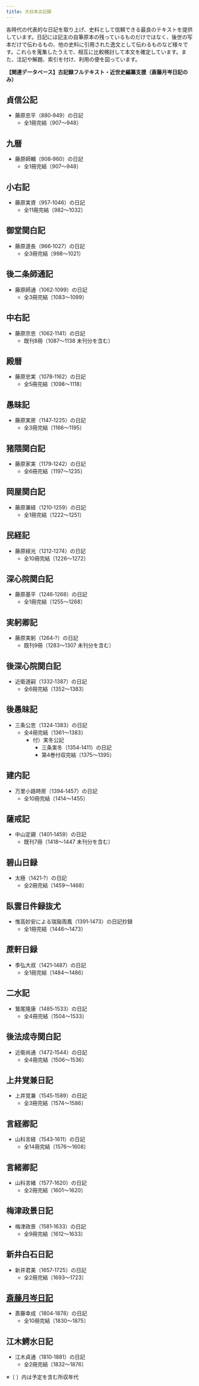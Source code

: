 ```yaml
---
title: 大日本古記録
---
```


各時代の代表的な日記を取り上げ、史料として信頼できる最良のテキストを提供しています。日記には記主の自筆原本の残っているものだけではなく、後世の写本だけで伝わるもの、他の史料に引用された逸文として伝わるものなど様々です。これらを蒐集したうえで、相互に比較検討して本文を確定しています。また、注記や解題、索引を付け、利用の便を図っています。

<b
          >【関連データベース】古記録フルテキスト・近世史編纂支援（斎藤月岑日記のみ）</b
        >

<h2 class="h03">貞信公記</h2>

* 藤原忠平（880‐949）の日記
  * 全1冊完結〔907～948〕

<h2 class="h03">九暦</h2>

* 藤原師輔（908‐960）の日記
  * 全1冊完結〔907～948〕

<h2 class="h03">小右記 </h2>

* 藤原実資（957‐1046）の日記
  * 全11冊完結〔982～1032〕

<h2 class="h03">御堂関白記</h2>

* 藤原道長（966‐1027）の日記 
  * 全3冊完結〔998～1021〕

<h2 class="h03">後二条師通記</h2>

* 藤原師通（1062‐1099）の日記
  * 全3冊完結〔1083～1099〕 

<h2 class="h03">中右記 </h2>

* 藤原宗忠（1062‐1141）の日記
  * 既刊8冊〔1087～1138 未刊分を含む〕

<h2 class="h03">殿暦 </h2>

* 藤原忠実（1078‐1162）の日記
  * 全5冊完結〔1098～1118〕

<h2 class="h03">愚昧記 </h2>

* 藤原実房（1147‐1225）の日記
  * 全3冊完結〔1166～1195〕

<h2 class="h03">猪隈関白記</h2>

* 藤原家実（1179‐1242）の日記
  * 全6冊完結〔1197～1235〕 


<h2 class="h03">岡屋関白記</h2>

* 藤原兼経（1210‐1259）の日記
  * 全1冊完結〔1222～1251〕

<h2 class="h03">民経記 </h2>

* 藤原経光（1212‐1274）の日記
  * 全10冊完結〔1226～1272〕

<h2 class="h03">深心院関白記  </h2>

* 藤原基平（1246‐1268）の日記
  * 全1冊完結〔1255～1268〕

<h2 class="h03">実躬卿記   </h2>

* 藤原実躬（1264‐?）の日記
  * 既刊9冊〔1283～1307 未刊分を含む〕

<h2 class="h03">後深心院関白記  </h2>

* 近衛道嗣（1332‐1387）の日記
  * 全6冊完結〔1352～1383〕

<h2 class="h03">後愚昧記  </h2>

* 三条公忠（1324‐1383）の日記 
  * 全4冊完結〔1361～1383〕
    * 付）実冬公記
      * 三条実冬（1354‐1411）の日記
      * 第4巻付収完結〔1375～1395〕

<h2 class="h03">建内記</h2>

* 万里小路時房（1394‐1457）の日記
  * 全10冊完結〔1414～1455〕



<h2 class="h03">薩戒記</h2>

* 中山定親（1401‐1459）の日記
  * 既刊7冊〔1418～1447 未刊分を含む〕



<h2 class="h03">碧山日録</h2>

* 太極（1421‐?）の日記
  * 全2冊完結〔1459～1468〕

 

<h2 class="h03">臥雲日件録抜尤</h2>

* 惟高妙安による瑞谿周鳳（1391‐1473）の日記抄録
  * 全1冊完結〔1446～1473〕



<h2 class="h03">蔗軒日録</h2>

* 季弘大叔（1421‐1487）の日記
  * 全1冊完結〔1484～1486〕



<h2 class="h03">二水記</h2>

* 鷲尾隆康（1485‐1533）の日記
  * 全4冊完結〔1504～1533〕



<h2 class="h03">後法成寺関白記</h2>

* 近衛尚通（1472‐1544）の日記
  * 全4冊完結〔1506～1536〕


<h2 class="h03">上井覚兼日記</h2>

* 上井覚兼（1545‐1589）の日記
  * 全3冊完結〔1574～1586〕



<h2 class="h03">言経卿記</h2>

* 山科言経（1543‐1611）の日記
  * 全14冊完結〔1576～1608〕


<h2 class="h03">言緒卿記</h2>

* 山科言緒（1577‐1620）の日記
  * 全2冊完結〔1601～1620〕



<h2 class="h03">梅津政景日記</h2>

* 梅津政景（1581‐1633）の日記
  * 全9冊完結〔1612～1633〕



<h2 class="h03">新井白石日記</h2>

* 新井君美（1657‐1725）の日記
  * 全2冊完結〔1693～1723〕



<h2 class="h03"><a href="https://www.hi.u-tokyo.ac.jp/personal/tsuruta/gessin1.htm" target="blank">斎藤月岑日記</a></h2>

* 斎藤幸成（1804‐1878）の日記
  * 全10冊完結〔1830～1875〕


<h2 class="h03">江木鰐水日記</h2>

* 江木貞通（1810‐1881）の日記
  * 全2冊完結〔1832～1876〕


<p class="text-right">※〔 〕内は予定を含む所収年代</p>